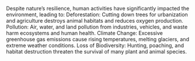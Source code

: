 Despite nature’s resilience, human activities have significantly impacted the environment, leading to:
Deforestation: Cutting down trees for urbanization and agriculture destroys animal habitats and reduces oxygen production.
Pollution: Air, water, and land pollution from industries, vehicles, and waste harm ecosystems and human health.
Climate Change: Excessive greenhouse gas emissions cause rising temperatures, melting glaciers, and extreme weather conditions.
Loss of Biodiversity: Hunting, poaching, and habitat destruction threaten the survival of many plant and animal species.
